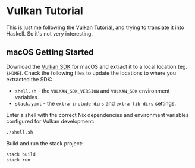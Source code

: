 # Vulkan Tutorial

This is just me following the
[Vulkan Tutorial](https://vulkan-tutorial.com), and trying to translate it into
Haskell. So it's not very interesting.

## macOS Getting Started

Download the [Vulkan SDK](https://vulkan.lunarg.com/sdk/home) for macOS and
extract it to a local location (eg. `$HOME`). Check the following files to
update the locations to where you extracted the SDK:
  - `shell.sh` - the `VULKAN_SDK_VERSION` and `VULKAN_SDK` environment 
    variables.
  - `stack.yaml` - the `extra-include-dirs` and `extra-lib-dirs` settings.
  
Enter a shell with the correct Nix dependencies and environment variables
configured for Vulkan development:

```bash
./shell.sh
```

Build and run the stack project:

```bash
stack build
stack run
```
